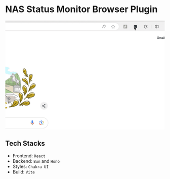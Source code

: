 # NAS Status Monitor Browser Plugin

![](https://raw.githubusercontent.com/ansonhex/NAS-Status/main/assets/nas-status.gif)

## Tech Stacks

- Frontend: `React`
- Backend: `Bun` and `Hono`
- Styles: `Chakra UI`
- Build: `Vite`
